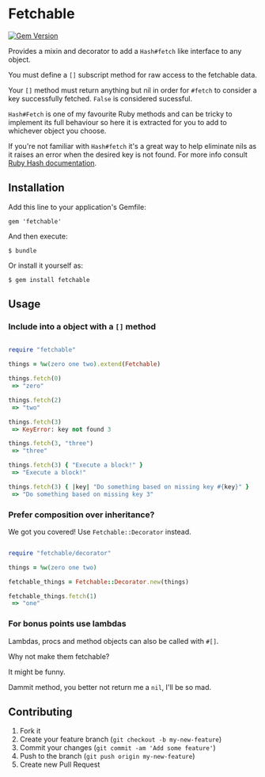 # Fetchable

[![Gem Version](https://badge.fury.io/rb/keyword_curry.png)](http://badge.fury.io/rb/keyword_curry)

Provides a mixin and decorator to add a `Hash#fetch` like interface to any object.

You must define a `[]` subscript method for raw access to the fetchable data.

Your `[]` method must return anything but nil in order for `#fetch` to consider
a key successfully fetched. `False` is considered sucessful.

`Hash#Fetch` is one of my favourite Ruby methods and can be tricky to implement
its full behaviour so here it is extracted for you to add to whichever object
you choose.

If you're not familiar with `Hash#fetch` it's a great way to help eliminate nils
as it raises an error when the desired key is not found. For more info consult
[Ruby Hash documentation](http://www.ruby-doc.org/core-2.1.0/Hash.html#method-i-fetch).

## Installation

Add this line to your application's Gemfile:

    gem 'fetchable'

And then execute:

    $ bundle

Or install it yourself as:

    $ gem install fetchable

## Usage

### Include into a object with a `[]` method

```ruby

require "fetchable"

things = %w(zero one two).extend(Fetchable)

things.fetch(0)
 => "zero"

things.fetch(2)
 => "two"

things.fetch(3)
 => KeyError: key not found 3

things.fetch(3, "three")
 => "three"

things.fetch(3) { "Execute a block!" }
 => "Execute a block!"

things.fetch(3) { |key| "Do something based on missing key #{key}" }
 => "Do something based on missing key 3"

```

### Prefer composition over inheritance?

We got you covered! Use `Fetchable::Decorator` instead.

```ruby

require "fetchable/decorator"

things = %w(zero one two)

fetchable_things = Fetchable::Decorator.new(things)

fetchable_things.fetch(1)
 => "one"

```

### For bonus points use lambdas

Lambdas, procs and method objects can also be called with `#[]`.

Why not make them fetchable?

It might be funny.

Dammit method, you better not return me a `nil`, I'll be so mad.

## Contributing

1. Fork it
2. Create your feature branch (`git checkout -b my-new-feature`)
3. Commit your changes (`git commit -am 'Add some feature'`)
4. Push to the branch (`git push origin my-new-feature`)
5. Create new Pull Request
